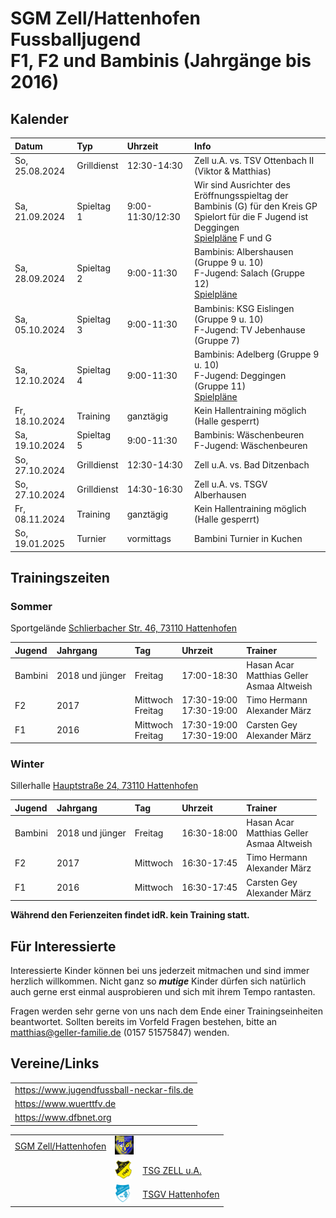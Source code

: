 # SGM Zell/Hattenhofen Fussballjugend<br/>F1, F2 und Bambinis (Jahrgänge bis 2016)

## Kalender

| Datum          | Typ         | Uhrzeit          | Info                                                                                                                                                            |
| :------------- | :---------- | :--------------- | :-------------------------------------------------------------------------------------------------------------------------------------------------------------- |
| So, 25.08.2024 | Grilldienst | 12:30-14:30      | Zell u.A. vs. TSV Ottenbach II (Viktor & Matthias)                                                                                                              |
| Sa, 21.09.2024 | Spieltag 1  | 9:00-11:30/12:30 | Wir sind Ausrichter des Eröffnungsspieltag der Bambinis (G) für den Kreis GP<br/>Spielort für die F Jugend ist Deggingen<br/>[Spielpläne](/Spielpläne/) F und G |
| Sa, 28.09.2024 | Spieltag 2  | 9:00-11:30       | Bambinis: Albershausen (Gruppe 9 u. 10)<br/>F-Jugend: Salach (Gruppe 12)<br/>[Spielpläne](/Spielpläne/)                                                         |
| Sa, 05.10.2024 | Spieltag 3  | 9:00-11:30       | Bambinis: KSG Eislingen (Gruppe 9 u. 10)<br/>F-Jugend: TV Jebenhause (Gruppe 7)                                                                                 |
| Sa, 12.10.2024 | Spieltag 4  | 9:00-11:30       | Bambinis: Adelberg (Gruppe 9 u. 10)<br/>F-Jugend: Deggingen (Gruppe 11)<br/>[Spielpläne](/Spielpläne/)                                                                                                                     |
| Fr, 18.10.2024 | Training    | ganztägig        | Kein Hallentraining möglich (Halle gesperrt)                                                                                                                    |
| Sa, 19.10.2024 | Spieltag 5  | 9:00-11:30       | Bambinis: Wäschenbeuren<br/>F-Jugend: Wäschenbeuren                                                                                                             |
| So, 27.10.2024 | Grilldienst | 12:30-14:30      | Zell u.A. vs. Bad Ditzenbach                                                                                                                                    |
| So, 27.10.2024 | Grilldienst | 14:30-16:30      | Zell u.A. vs. TSGV Alberhausen                                                                                                                                  |
| Fr, 08.11.2024 | Training    | ganztägig        | Kein Hallentraining möglich (Halle gesperrt)                                                                                                                    |
| So, 19.01.2025 | Turnier     | vormittags       | Bambini Turnier in Kuchen                                                                                                                                       |

## Trainingszeiten

### Sommer

Sportgelände <a href="https://goo.gl/maps/FJQeoiVucuZiPWvFA" target="_blank" rel="noopener noreferrer">Schlierbacher Str. 46, 73110 Hattenhofen</a>

| Jugend  | Jahrgang        | Tag                  | Uhrzeit                     | Trainer                                              |
| :------ | :-------------- | :------------------- | :-------------------------- | :--------------------------------------------------- |
| Bambini | 2018 und jünger | Freitag              | 17:00-18:30                 | Hasan Acar<br/>Matthias Geller<br/>Asmaa Altweish    |
| F2      | 2017            | Mittwoch<br/>Freitag | 17:30-19:00<br/>17:30-19:00 | Timo Hermann<br/>Alexander März                      |
| F1      | 2016            | Mittwoch<br/>Freitag | 17:30-19:00<br/>17:30-19:00 | Carsten Gey<br/>Alexander März                       |

### Winter

Sillerhalle <a href="https://goo.gl/maps/6ABxqEwNToafWStF8" target="_blank" rel="noopener noreferrer">Hauptstraße 24, 73110 Hattenhofen</a>

| Jugend  | Jahrgang        | Tag      | Uhrzeit     | Trainer                                              |
| :------ | :-------------- | :------- | :---------- | :--------------------------------------------------- |
| Bambini | 2018 und jünger | Freitag  | 16:30-18:00 | Hasan Acar<br/>Matthias Geller<br/>Asmaa Altweish    |
| F2      | 2017            | Mittwoch | 16:30-17:45 | Timo Hermann<br/>Alexander März                      |
| F1      | 2016            | Mittwoch | 16:30-17:45 | Carsten Gey<br/>Alexander März                       |

**Während den Ferienzeiten findet idR. kein Training statt.**

## Für Interessierte

Interessierte Kinder können bei uns jederzeit mitmachen und sind immer herzlich willkommen.
Nicht ganz so ***mutige*** Kinder dürfen sich natürlich auch gerne erst einmal ausprobieren und sich mit ihrem Tempo rantasten.

Fragen werden sehr gerne von uns nach dem Ende einer Trainingseinheiten beantwortet.
Sollten bereits im Vorfeld Fragen bestehen, bitte an matthias@geller-familie.de (0157 51575847) wenden.

## Vereine/Links

|                                           |
| :---------------------------------------- |
| https://www.jugendfussball-neckar-fils.de |
| https://www.wuerttfv.de                   |
| https://www.dfbnet.org                    |

|                                                          |                                                              |                                                  |
| -------------------------------------------------------: | :----------------------------------------------------------- | :----------------------------------------------- |
| [SGM Zell/Hattenhofen](https://sgm-zell-hattenhofen.de/) | <img src="cropped-SGM-Zell_Hattenhofen-2.jpg" height="30" /> |                                                  |
|                                                          | <img src="logo_zua.png" height="30" />                       | [TSG ZELL u.A.](https://www.tsg-zell.de/)        |
|                                                          | <img src="logo-hat.gif" height="30" />                       | [TSGV Hattenhofen](https://tsgv-hattenhofen.de/) |
